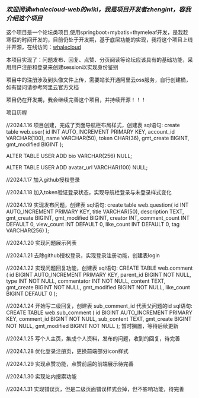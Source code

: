 ### _欢迎阅读whalecloud-web的wiki，我是项目开发者**zhengint**，容我介绍这个项目_

这个项目是一个论坛类项目,使用springboot+mybatis+thymeleaf开发，是我趁寒假的时间开发的，目前仍处于开发期，基于底层功能的实现，我将这个项目上线并开源，在线访问：[whalecloud](https://web.whalecloud.site)

本项目实现了：问题发布、回复、点赞、分页阅读等论坛应该具有的基础功能，采用用户注册和登录来创建session以实现身份鉴别

项目中的注册涉及到头像文件上传，需要站长开通阿里云oss服务，自行创建桶，如有疑问请参考阿里云官方文档

项目仍在开发期，我会继续完善这个项目，并持续开源！！！


项目历程

//2024.1.16
项目创建，完成了页面导航栏布局样式，创建表
sql语句:
create table web.user(
id INT AUTO_INCREMENT PRIMARY KEY,
account_id VARCHAR(100),
name VARCHAR(50),
token CHAR(36),
gmt_create BIGINT,
gmt_modified BIGINT
);

ALTER TABLE USER ADD bio VARCHAR(256) NULL;

ALTER TABLE USER ADD avatar_url VARCHAR(100) NULL;


//2024.1.17
加入github授权登录

//2024.1.18
加入token验证登录状态，实现导航栏登录与未登录样式变化

//2024.1.19
实现发布问题，创建表
sql语句:
create table web.question(
id INT AUTO_INCREMENT PRIMARY KEY,
title VARCHAR(50),
description TEXT,
gmt_create BIGINT,
gmt_modified BIGINT,
creator INT,
comment_count INT DEFAULT 0,
view_count INT DEFAULT 0,
like_count INT DEFAULT 0,
tag VARCHAR(256)
);


//2024.1.20
实现问题展示列表

//2024.1.21
去除github授权登录，实现登录注册功能，创建表login

//2024.1.22
实现问题回复功能，创建表
sql语句:
CREATE TABLE web.comment (
id BIGINT AUTO_INCREMENT PRIMARY KEY,
parent_id BIGINT NOT NULL,
type INT NOT NULL,
commentator INT NOT NULL,
content TEXT,
gmt_create BIGINT NOT NULL,
gmt_modified BIGINT NOT NULL,
like_count BIGINT DEFAULT 0
);

//2024.1.24
开始写二级回复，创建表
    sub_comment_id 代表父问题的id
    sql语句:
CREATE TABLE web.sub_comment (
id BIGINT AUTO_INCREMENT PRIMARY KEY,
comment_id BIGINT NOT NULL,
sub_content TEXT,
gmt_create BIGINT NOT NULL,
gmt_modified BIGINT NOT NULL
);
暂时搁置，等待后续更新

//2024.1.25
写个人主页，集成个人资料，发布的问题，收到的回复，待完善

//2024.1.28
优化登录注册页，更换前端部分icon样式

//2024.1.29
实现点赞功能，点赞前后的前端展示待完善

//2024.1.30
实现站内搜索功能

//2024.1.31
实现错误页，但是二级页面错误样式会掉，但不影响功能，待完善
